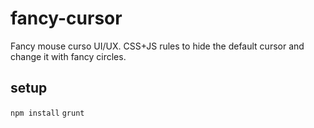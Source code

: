 # fancy-cursor
Fancy mouse curso UI/UX. CSS+JS rules to hide the default cursor and change it with fancy circles.

## setup
`npm install`
`grunt`
